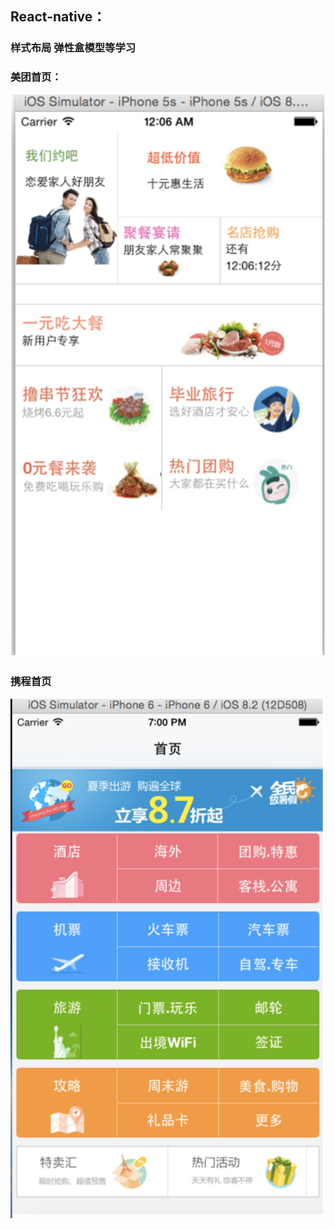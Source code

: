 ## React-native：

### 样式布局 弹性盒模型等学习

### 美团首页：
![image](https://github.com/ITIosEthan/CzyReactNativeLearningDemo/blob/master/firstRNAppDemo/%E5%B1%8F%E5%B9%95%E5%BF%AB%E7%85%A7%202017-07-13%20%E4%B8%8B%E5%8D%881.55.10.png)

### 携程首页
![image](https://github.com/ITIosEthan/CzyReactNativeLearningDemo/blob/master/XiechengDemo/%E5%B1%8F%E5%B9%95%E5%BF%AB%E7%85%A7%202017-07-14%20%E4%B8%8A%E5%8D%8810.51.17.png)
